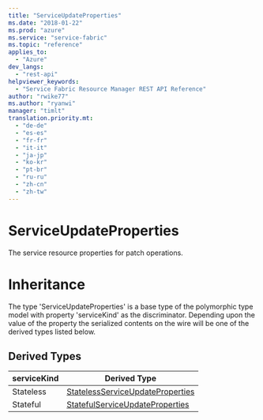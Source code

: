 ```yaml
---
title: "ServiceUpdateProperties"
ms.date: "2018-01-22"
ms.prod: "azure"
ms.service: "service-fabric"
ms.topic: "reference"
applies_to: 
  - "Azure"
dev_langs: 
  - "rest-api"
helpviewer_keywords: 
  - "Service Fabric Resource Manager REST API Reference"
author: "rwike77"
ms.author: "ryanwi"
manager: "timlt"
translation.priority.mt: 
  - "de-de"
  - "es-es"
  - "fr-fr"
  - "it-it"
  - "ja-jp"
  - "ko-kr"
  - "pt-br"
  - "ru-ru"
  - "zh-cn"
  - "zh-tw"
---
```

# ServiceUpdateProperties

The service resource properties for patch operations.
# Inheritance

The type 'ServiceUpdateProperties' is a base type of the polymorphic type model with property 'serviceKind' as the discriminator.
Depending upon the value of the property the serialized contents on the wire will be one of the derived types listed below.
## Derived Types

| serviceKind | Derived Type |
| --- | --- | 
| Stateless | [StatelessServiceUpdateProperties](sfrp-2017-07-01-preview-model-statelessserviceupdateproperties.md) |
| Stateful | [StatefulServiceUpdateProperties](sfrp-2017-07-01-preview-model-statefulserviceupdateproperties.md) |

